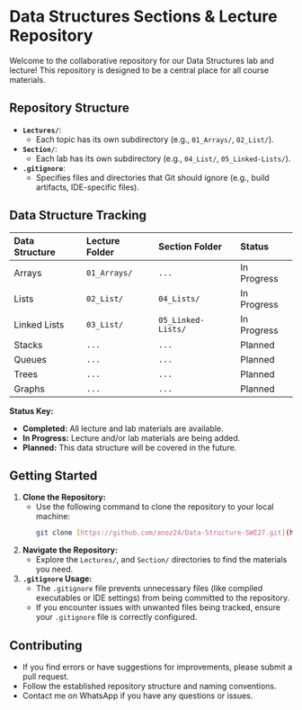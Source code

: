 # Data Structures Sections & Lecture Repository

Welcome to the collaborative repository for our Data Structures lab and lecture! This repository is designed to be a central place for all course materials.

## Repository Structure

* **`Lectures/`**:
    * Each topic has its own subdirectory (e.g., `01_Arrays/`, `02_List/`).
* **`Section/`**:
    * Each lab has its own subdirectory (e.g., `04_List/`, `05_Linked-Lists/`).
* **`.gitignore`**:
    * Specifies files and directories that Git should ignore (e.g., build artifacts, IDE-specific files).

## Data Structure Tracking

| Data Structure | Lecture Folder | Section Folder | Status      |
| :------------- | :------------- | :--------- | :---------- |
| Arrays         | `01_Arrays/`   | `...`      |    In Progress   |
| Lists          | `02_List/`     | `04_Lists/` | In Progress |
| Linked Lists   | `03_List/`     | `05_Linked-Lists/` | In Progress |
| Stacks         | `...`          | `...`      | Planned     |
| Queues         | `...`          | `...`      | Planned     |
| Trees          | `...`          | `...`      | Planned     |
| Graphs         | `...`          | `...`      | Planned     |

**Status Key:**

* **Completed:** All lecture and lab materials are available.
* **In Progress:** Lecture and/or lab materials are being added.
* **Planned:** This data structure will be covered in the future.

## Getting Started

1.  **Clone the Repository:**
    * Use the following command to clone the repository to your local machine:
        ```bash
        git clone [https://github.com/anoz24/Data-Structure-SWE27.git](https://github.com/anoz24/Data-Structure-SWE27.git)
        ```
2.  **Navigate the Repository:**
    * Explore the `Lectures/`, and `Section/` directories to find the materials you need.
3.  **`.gitignore` Usage:**
    * The `.gitignore` file prevents unnecessary files (like compiled executables or IDE settings) from being committed to the repository.
    * If you encounter issues with unwanted files being tracked, ensure your `.gitignore` file is correctly configured.

## Contributing

* If you find errors or have suggestions for improvements, please submit a pull request.
* Follow the established repository structure and naming conventions.
* Contact me on WhatsApp if you have any questions or issues.